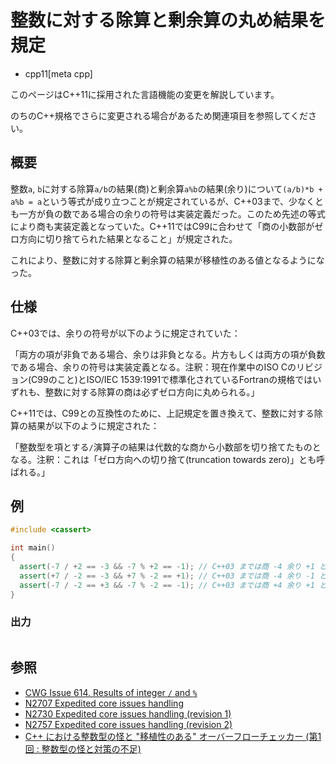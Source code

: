 # 整数に対する除算と剰余算の丸め結果を規定
* cpp11[meta cpp]

<!-- start lang caution -->

このページはC++11に採用された言語機能の変更を解説しています。

のちのC++規格でさらに変更される場合があるため関連項目を参照してください。

<!-- last lang caution -->

## 概要
整数`a`, `b`に対する除算`a/b`の結果(商)と剰余算`a%b`の結果(余り)について`(a/b)*b + a%b = a`という等式が成り立つことが規定されているが、C++03まで、少なくとも一方が負の数である場合の余りの符号は実装定義だった。このため先述の等式により商も実装定義となっていた。C++11ではC99に合わせて「商の小数部がゼロ方向に切り捨てられた結果となること」が規定された。

これにより、整数に対する除算と剰余算の結果が移植性のある値となるようになった。


## 仕様
C++03では、余りの符号が以下のように規定されていた：

「両方の項が非負である場合、余りは非負となる。片方もしくは両方の項が負数である場合、余りの符号は実装定義となる。注釈：現在作業中のISO Cのリビジョン(C99のこと)とISO/IEC 1539:1991で標準化されているFortranの規格ではいずれも、整数に対する除算の商は必ずゼロ方向に丸められる。」

C++11では、C99との互換性のために、上記規定を置き換えて、整数に対する除算の結果が以下のように規定された：

「整数型を項とする`/`演算子の結果は代数的な商から小数部を切り捨てたものとなる。注釈：これは「ゼロ方向への切り捨て(truncation towards zero)」とも呼ばれる。」


## 例
```cpp example
#include <cassert>

int main()
{
  assert(-7 / +2 == -3 && -7 % +2 == -1); // C++03 までは商 -4 余り +1 となる実装も規格適合
  assert(+7 / -2 == -3 && +7 % -2 == +1); // C++03 までは商 -4 余り -1 となる実装も規格適合
  assert(-7 / -2 == +3 && -7 % -2 == -1); // C++03 までは商 +4 余り +1 となる実装も規格適合
}
```

### 出力
```
```


## 参照
- [CWG Issue 614. Results of integer `/` and `%`](http://www.open-std.org/jtc1/sc22/wg21/docs/cwg_defects.html#614)
- [N2707 Expedited core issues handling](http://www.open-std.org/jtc1/sc22/wg21/docs/papers/2008/n2707.html)
- [N2730 Expedited core issues handling (revision 1)](http://www.open-std.org/jtc1/sc22/wg21/docs/papers/2008/n2730.html)
- [N2757 Expedited core issues handling (revision 2)](http://www.open-std.org/jtc1/sc22/wg21/docs/papers/2008/n2757.htm)
- [C++ における整数型の怪と "移植性のある" オーバーフローチェッカー (第1回 : 整数型の怪と対策の不足)](http://qiita.com/a4lg/items/541c9d9dd5d874eeef2f)